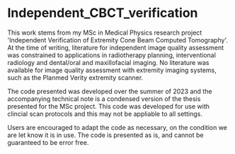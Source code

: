 # Independent_CBCT_verification
This work stems from my MSc in Medical Physics research project 'Independent Verification of Extremity Cone Beam Computed Tomography'.  At the time of writing, literature for independent image quality assessment was constrained to applications in radiotherapy planning, interventional radiology and dental/oral and maxillofacial imaging.  No literature was available for image quality assessment with extremity imaging systems, such as the Planmed Verity extremity scanner.

The code presented was developed over the summer of 2023 and the accompanying technical note is a condensed version of the thesis presented for the MSc project.  This code was developed for use with clincial scan protocols and this may not be appliable to all settings.  

Users are encouraged to adapt the code as necessary, on the condition we are let know it is in use.  The code is presented as is, and cannot be guaranteed to be error free.
